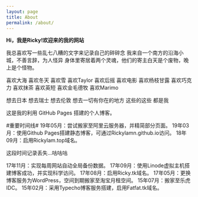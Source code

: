 ```yaml
---
layout: page
title: About
permalink: /about/
---
```

**Hi，我是Ricky!欢迎来的我的网站** 

我总喜欢写一些乱七八糟的文字来记录自己的碎碎念
我来自一个南方的沿海小城，不善言辞，为人怪异
身体里寄居着两个灵魂，他们的寄主白天是个废物，晚上是个怪物。

喜欢大海 喜欢冬天 喜欢雪
喜欢Taylor 喜欢后摇 喜欢电影
喜欢杨枝甘露 喜欢巧克力 喜欢抹茶
喜欢英短 喜欢金毛德牧 喜欢Marimo

想去日本 想去瑞士 想去伦敦
想去一切有你在的地方
这些的这些
都是我


这是我的利用 GitHub Pages 搭建的个人博客。

#重要时间线#
19年05月：尝试搬家至阿里云服务器，并精简部分页面。
19年03月：使用Github Pages搭建静态博客，可通过Rickylamn.github.io访问。
18年09月：启用Rickylam.top域名。

这段时间记录丢失...咕咕咕

17年11月：实现每周网站自动全局备份数据。
17年09月：使用Linode虚拟主机搭建博客成功，并实现科学访问。
17年08月：启用Ricky.tk域名。
17年05月：更换博客服务为WordPress，空间到期搬家至淘宝月租空间。
15年07月：搬家至乐虎IDC。
15年02月：采用Typecho博客服务搭建，启用Fatfat.tk域名。
